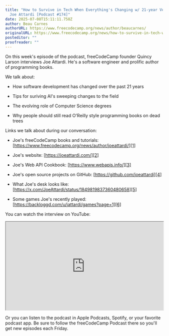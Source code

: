 ```yaml
---
title: "How to Survive in Tech When Everything's Changing w/ 21-year Veteran Dev
  Joe Attardi [Podcast #174]"
date: 2025-07-08T15:11:11.758Z
author: Beau Carnes
authorURL: https://www.freecodecamp.org/news/author/beaucarnes/
originalURL: https://www.freecodecamp.org/news/how-to-survive-in-tech-when-everythings-changing-w-21-year-veteran-dev-joe-attardi-podcast-174/
posteditor: ""
proofreader: ""
---
```


On this week's episode of the podcast, freeCodeCamp founder Quincy Larson interviews Joe Attardi. He's a software engineer and prolific author of programming books.

<!-- more -->

We talk about:

-   How software development has changed over the past 21 years
    
-   Tips for suriving AI's sweeping changes to the field
    
-   The evolving role of Computer Science degrees
    
-   Why people should still read O'Reilly style programming books on dead trees
    

Links we talk about during our conversation:

-   Joe's freeCodeCamp books and tutorials: [https://www.freecodecamp.org/news/author/joeattardi/][1]
    
-   Joe's website: [https://joeattardi.com/][2]
    
-   Joe's Web API Cookbook: [https://www.webapis.info/][3]
    
-   Joe's open source projects on GitHub: [https://github.com/joeattardi][4]
    
-   What Joe's desk looks like: [https://x.com/JoeAttardi/status/1849819837360480658][5]
    
-   Some games Joe's recently played: [https://backloggd.com/u/jattardi/games?page=1][6]
    

You can watch the interview on YouTube:

<iframe width="560" height="315" src="https://www.youtube.com/embed/07NdHM6pE6M" style="aspect-ratio: 16 / 9; width: 100%; height: auto;" title="YouTube video player" allow="accelerometer; autoplay; clipboard-write; encrypted-media; gyroscope; picture-in-picture; web-share" referrerpolicy="strict-origin-when-cross-origin" allowfullscreen="" loading="lazy"></iframe>

Or you can listen to the podcast in Apple Podcasts, Spotify, or your favorite podcast app. Be sure to follow the freeCodeCamp Podcast there so you'll get new episodes each Friday.

[1]: https://www.freecodecamp.org/news/author/joeattardi/
[2]: https://joeattardi.com/
[3]: https://www.webapis.info/
[4]: https://github.com/joeattardi
[5]: https://x.com/JoeAttardi/status/1849819837360480658
[6]: https://backloggd.com/u/jattardi/games?page=1